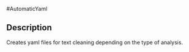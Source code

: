 #AutomaticYaml

## Description
Creates yaml files for text cleaning depending on the type of analysis.


